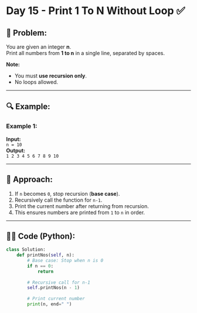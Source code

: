 # Day 15 - Print 1 To N Without Loop ✅

## 🧠 Problem:
You are given an integer **n**.  
Print all numbers from **1 to n** in a single line, separated by spaces.  

**Note:**  
- You must **use recursion only**.
- No loops allowed.

---

## 🔍 Example:

### Example 1:
**Input:**  
`n = 10`  
**Output:**  
`1 2 3 4 5 6 7 8 9 10`

---

## 🚀 Approach:

1. If `n` becomes `0`, stop recursion (**base case**).
2. Recursively call the function for `n-1`.
3. Print the current number after returning from recursion.
4. This ensures numbers are printed from `1` to `n` in order.

---

## 🧑‍💻 Code (Python):

```python
class Solution:    
    def printNos(self, n):
        # Base case: Stop when n is 0
        if n == 0:
            return
        
        # Recursive call for n-1
        self.printNos(n - 1)
        
        # Print current number
        print(n, end=" ")

